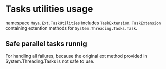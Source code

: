 # Tasks utilities usage

namespace `Maya.Ext.TaskUtilities` includes `TaskExtension`. `TaskExtension` containing extention methods for `System.Threading.Tasks.Task`.

## Safe parallel tasks runnig

For handling all failures, because the original ext method provided in 
System.Threading.Tasks is not safe to use.